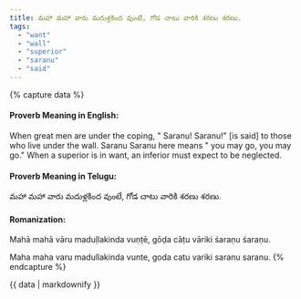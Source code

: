 ```yaml
---
title: మహా మహా వారు మదుళ్లకింద వుంటే, గోడ చాటు వారికి శరణు శరణు.
tags:
  - "want"
  - "wall"
  - "superior"
  - "saranu"
  - "said"
---
```


{% capture data %}
#### Proverb Meaning in English:
When great men are under the coping, " Saranu! Saranu!" [is said] to those who live under the wall.
Saranu Saranu here means " you may go, you may go."
When a superior is in want, an inferior must expect to be neglected.

#### Proverb Meaning in Telugu:
మహా మహా వారు మదుళ్లకింద వుంటే, గోడ చాటు వారికి శరణు శరణు.

#### Romanization:
Mahā mahā vāru maduḷlakinda vuṇṭē, gōḍa cāṭu vāriki śaraṇu śaraṇu.

Maha maha varu madullakinda vunte, goda catu variki saranu saranu.
{% endcapture %}

{{ data | markdownify }}

